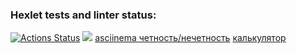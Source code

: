 ### Hexlet tests and linter status:
[![Actions Status](https://github.com/maidochka0/php-project-45/actions/workflows/hexlet-check.yml/badge.svg)](https://github.com/maidochka0/php-project-45/actions)
<a href="https://codeclimate.com/github/maidochka0/php-project-45/maintainability"><img src="https://api.codeclimate.com/v1/badges/503b3f3801b98d34aa0a/maintainability" /></a>
<a href="https://asciinema.org/a/T9sDOs73I7wCltEVb1LJ2feOI">asciinema четность/нечетность</a>
<a href="https://asciinema.org/a/dYvZKkA911asEM6l9WrhEbjZo">калькулятор</a>
